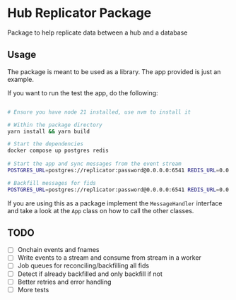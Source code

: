 # Hub Replicator Package

Package to help replicate data between a hub and a database


## Usage
The package is meant to be used as a library. The app provided is just an example.

If you want to run the test the app, do the following:
```bash

# Ensure you have node 21 installed, use nvm to install it

# Within the package directory 
yarn install && yarn build

# Start the dependencies
docker compose up postgres redis
 
# Start the app and sync messages from the event stream
POSTGRES_URL=postgres://replicator:password@0.0.0.0:6541 REDIS_URL=0.0.0.0:16379 HUB_HOST=<host>:<port> HUB_SSL=false yarn start start

# Backfill messages for fids
POSTGRES_URL=postgres://replicator:password@0.0.0.0:6541 REDIS_URL=0.0.0.0:16379 HUB_HOST=<host>:<port> HUB_SSL=false yarn start backfill 
```


If you are using this as a package implement the `MessageHandler` interface and take a look at the `App` class on how to call the other classes.

## TODO
- [ ] Onchain events and fnames
- [ ] Write events to a stream and consume from stream in a worker
- [ ] Job queues for reconciling/backfilling all fids
- [ ] Detect if already backfilled and only backfill if not
- [ ] Better retries and error handling
- [ ] More tests